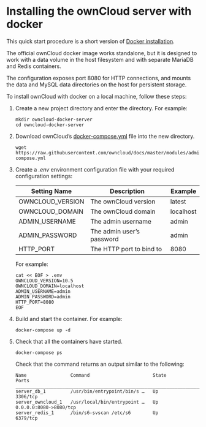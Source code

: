 # Installing the ownCloud server with docker

This quick start procedure is a short version of [Docker installation](https://doc.owncloud.org/server/10.4/admin_manual/installation/docker/).

The official ownCloud docker image works standalone, but it is designed to work with a data volume in the host filesystem and with separate MariaDB and Redis containers.

The configuration exposes port 8080 for HTTP connections, and mounts the data and MySQL data directories on the host for persistent storage.

To install ownCloud with docker on a local machine, follow these steps:

1. Create a new project directory and enter the directory. For example:

    ```
    mkdir owncloud-docker-server  
    cd owncloud-docker-server 
    ```
2. Download ownCloud’s [docker-compose.yml](https://raw.githubusercontent.com/owncloud/docs/master/modules/admin_manual/examples/installation/docker/docker-compose.yml) file into the new directory.
    ```
    wget https://raw.githubusercontent.com/owncloud/docs/master/modules/admin_manual/examples/installation/docker/docker-compose.yml
    ```
3. Create a _.env_ environment configuration file with your required configuration settings:

    | Setting Name     | Description               | Example   |
    |------------------|---------------------------|-----------|
    | OWNCLOUD_VERSION | The ownCloud version      | latest    |
    | OWNCLOUD_DOMAIN  | The ownCloud domain       | localhost |
    | ADMIN_USERNAME   | The admin username        | admin     |
    | ADMIN_PASSWORD   | The admin user’s password | admin     |
    | HTTP_PORT        | The HTTP port to bind to  | 8080      |

    For example:

    ```
    cat << EOF > .env
    OWNCLOUD_VERSION=10.5
    OWNCLOUD_DOMAIN=localhost
    ADMIN_USERNAME=admin
    ADMIN_PASSWORD=admin
    HTTP_PORT=8080
    EOF
    ```

4. Build and start the container. For example: 
    ```
    docker-compose up -d
    ```
5. Check that all the containers have started.
    ```
    docker-compose ps
    ```
    Check that the command returns an output similar to the following:
    ```
    Name                Command                       State             Ports
    __________________________________________________________________________________________
    server_db_1         /usr/bin/entrypoint/bin/s …   Up                3306/tcp
    server_owncloud_1   /usr/local/bin/entrypoint …   Up                0.0.0.0:8080->8080/tcp
    server_redis_1      /bin/s6-svscan /etc/s6        Up                6379/tcp  
    ```
